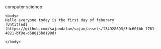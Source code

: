 
<html>
  <head>
     computer science 
  </head>

    <body>
    Hello everyone today is the first day of feburary
    [Untitled](https://github.com/sajandalam/sajan/assets/134928693/3dc60fbb-1761-4821-bf8e-d58815bd198d)

    </body>
    
      

</html>
